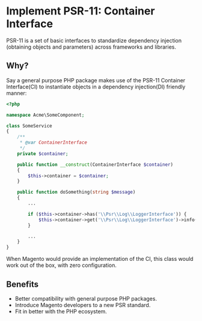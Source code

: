 # Implement PSR-11: Container Interface
PSR-11 is a set of basic interfaces to standardize dependency injection (obtaining objects and parameters) across frameworks and libraries. 

## Why?
Say a general purpose PHP package makes use of the PSR-11 Container Interface(CI) to instantiate objects in a dependency injection(DI) friendly manner:

``` php
<?php

namespace Acme\SomeComponent;

class SomeService
{
    /**
     * @var ContainerInterface
     */
    private $container;

    public function __construct(ContainerInterface $container)
    {
        $this->container = $container;
    }

    public function doSomething(string $message)
    {
        ...

        if ($this->container->has('\\Psr\\Log\\LoggerInterface')) {
            $this->container->get('\\Psr\\Log\\LoggerInterface')->info('Log entry');
        }

        ...
    }
}
```

When Magento would provide an implementation of the CI, this class would work out of the box, with zero configuration. 

## Benefits
- Better compatibility with general purpose PHP packages.
- Introduce Magento developers to a new PSR standard.
- Fit in better with the PHP ecosystem.
